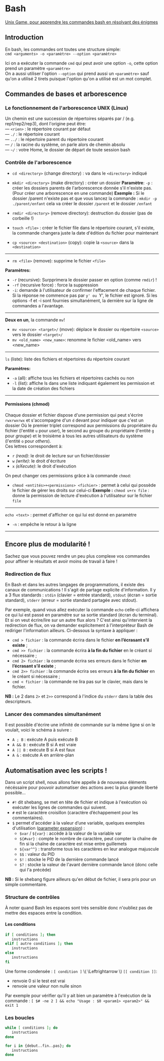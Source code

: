 # Bash
[Unix Game, pour apprendre les commandes bash en résolvant des énigmes](https://www.unixgame.io/unix50)
## Introduction
En bash, les commandes ont toutes une structure simple:  
`cmd <arguments> -o <paramètre> --option <paramètre>`  

Ici on a exécuter la commande `cmd` qui peut avoir une option `-o`, cette option prend un paramètre `<paramètre>`  
On a aussi utiliser l'option `--option` qui prend aussi un `<paramètre>` sauf qu'on a utilisé 2 tirets puisque l'option qu'on a utilisé est un mot complet.

## Commandes de bases et arborescence

### Le fonctionnement de l'arborescence UNIX (Linux)

Un chemin est une succession de répertoires séparés par / (e.g. rep1/rep2/rep3), dont l'origine peut être:  
— `<rien>` : le répertoire courant par défaut  
— `./`     : le répertoire courant  
— `../`    : le répertoire parent du répertoire courant  
— `/`      : la racine du système, on parle alors de chemin absolu  
— `~/`     : votre Home, le dossier de départ de toute session bash  

### Contrôle de l'arborescence

- `cd <directory>` (change directory) : va dans le `<directory>` indiqué
- `mkdir <directory>` (make directory) : créer un dossier
**Paramètre**: `-p` : créer les dossiers parents de l'arborescence donnée s'il n'existe pas. (Pour créer une arborescence en une commande)
**Exemple :** 
Si le dossier /parent n'existe pas et que vous lancez la commande : `mkdir -p ./parent/enfant` cela va créer le dossier `/parent` et le dossier `/enfant`

- `rmdir <directory>` (remove directory): destruction du dossier (pas de corbeille !)
- `touch <file>` : créer le fichier file dans le répertoire courant, s'il existe, la commande changera juste la date d'édition du fichier pour maintenant
- `cp <source> <destination>` (copy): copie la `<source>` dans la `<destination>`
***
- `rm <file>` (remove): supprime le fichier `<file>`  

**Paramètres:**  
- `-r` (recursive): Surpprimera le dossier passer en option (comme `rmdir`) !
- `-rf` (recursive force) : force la suppression
- `-i`: demande à l'utilisateur de confirmer l'effacement de chaque fichier. Si la réponse ne commence pas par `y' ou `Y', le fichier est ignoré. Si les options -f et -i sont fournies simultanément, la dernière sur la ligne de commandes a l'avantage.
***
**Deux en un**, la commande `mv`!  

- `mv <source> <target>/` (move): déplace le dossier ou répertoire `<source>` vers le dossier `<target>/`
- `mv <old_name> <new_name>`: renomme le fichier <old_name> vers <new_name>
***
`ls` (liste): liste des fichiers et répertoires du répertoire courant   

**Paramètres:**  
- `-a` (all): affiche tous les fichiers et répertoires cachés ou non 
- `-l` (list): affiche ls dans une liste indiquant également les permission et la date de création des fichiers
***

#### Permissions (chmod)
Chaque dossier et fichier dispose d'une permission qui peut s'écrire `rwxrwxrwx` et s'accompagne d'un `d` devant pour indiquer que c'est un dossier 
Où le premier triplet correspond aux permissions du propriétaire du fichier (l'entité `u` pour _user_), le second au groupe du propriétaire (l'entité `g` pour _groupe_) et le troisième à tous les autres utilisateurs du système (l'entité `o` pour _others_).  
Ces lettres correspondent à:  
- `r` _(read)_: le droit de lecture sur un fichier/dossier
- `w` _(write)_: le droit d'écriture
- `x` _(eXecute)_: le droit d'exécution

On peut changer ces permissions grâce à la commande `chmod`:  
- `chmod <entités>+<permissions> <fichier>` : permet à celui qui possède le fichier de gérer les droits sur celui-ci
**Exemple :**
`chmod u+rx file` : donne la permission de lecture d'exécution à l'utilisateur sur le fichier `file`
***

`echo <text>` : permet d'afficher ce qui lui est donné en paramètre 
- `-n` : empêche le retour à la ligne

*** 

## Encore plus de modularité !

Sachez que vous pouvez rendre un peu plus complexe vos commandes pour affiner le résultats et avoir moins de travail à faire !

### Redirection de flux 
En Bash et dans les autres langages de programmations, il existe des canaux de communications ! Il s'agit de partage explicite d'information. 
Il y a 3 flux standards : `stdin` (clavier = entrée standard), `stdout` (écran = sortie standard), `stderr` (erreur = sortie standard partagée avec stdout). 

Par exemple, quand vous allez exécuter la commande `echo` celle-ci affichera ce qui lui est passé en paramètre sur sa sortie standard (écran du terminal). 
Et si on veut écrire/lire sur un autre flux alors ? C'est ainsi qu'intervient la redirection de flux, on va demander explicitement à l'interpréteur Bash de rediriger l'information ailleurs. Ci-dessous la syntaxe à appliquer : 

- `cmd > fichier`   : la commande écrira dans le fichier __en l’écrasant s’il existe__ ; 
- `cmd >> fichier`  : la commande écrira __à la fin du fichier__ en le créant si nécessaire ;
- `cmd 2> fichier`  : la commande écrira ses erreurs dans le fichier __en l’écrasant s’il existe__ ;
- `cmd 2>> fichier` : la commande écrira ses erreurs __à la fin du fichier__ en le créant si nécessaire ;
- `cmd < fichier`   : la commande ne lira pas sur le clavier, mais dans le fichier.  

__NB :__ Le 2 dans `2>` et `2>>` correspond à l'indice du `stderr` dans la table des descripteurs. 


### Lancer des commandes simultanément  
Il est possible d'écrire une infinité de commande sur la même ligne si on le voulait, voici le schéma à suivre : 
- `A ; B` 	: exécute A puis exécute B
- `A && B` 	: exécute B si A est vraie 
- `A || B` 	: exécute B si A est faux
- `A &` 	: exécute A en arrière-plan

## Automatisation avec les scripts !

Dans un script shell, nous allons faire appelle à de nouveaux éléments nécéssaire pour pouvoir automatiser des actions avec la plus grande liberté possible...

- `#!` dit shebang, se met en tête de fichier et indique à l'exécution où exécuter les lignes de commandes qui suivent.
- `#` est le caractère croisillon (caractère d’échappement pour les commentaires). 
- `$` permet d'accéder à la valeur d’une variable, quelques exemples d'utilisation ([parameter expansion](https://wiki.bash-hackers.org/syntax/pe)) : 
   - `$var` /  `${var}` : accède à la valeur de la variable var 
   - `${#var}`	    : compte le nombre de caractère, peut compter la chaîne de fin si la chaîne de caractère est mise entre guillemets
   - `${var^^}`       : transforme tous les caractères en leur analogue majuscule 
   - `$$`             : valeur du PID 
   - `$!`             : stocke le PID de la dernière commande lancé
   - `$?`             : stocke la valeur de l'avant dernière commande lancé (donc celle qui l'a précède) 

__NB :__ Si le shebang figure ailleurs qu'en début de fichier, il sera pris pour un simple commentaire. 

### Structure de contrôles 
À noter quand Bash les espaces sont très sensible donc n'oubliez pas de mettre des espaces entre la condition. 

#### Les conditions 
```bash
if [ conditions ]; then
   instructions
elif [ autre conditions ]; then
   instructions
else 
   instructions 
fi
```

Une forme condensée : 
`[ condition ]` \\( \Leftrightarrow \\) `[[ condition ]]`: 
- renvoie 0 si le test est vrai 
- renvoie une valeur non nulle sinon

Par exemple pour vérifier qu'il y ait bien un paramètre à l'exécution de la commande : 
`[ $# -ne 2 ] && echo "Usage : $0 <param1> <param2>" && exit 1` 

### Les boucles 
```bash
while [ conditions ]; do
   instructions
done
```

```bash
for i in {debut..fin..pas}; do
   instructions
done
```


